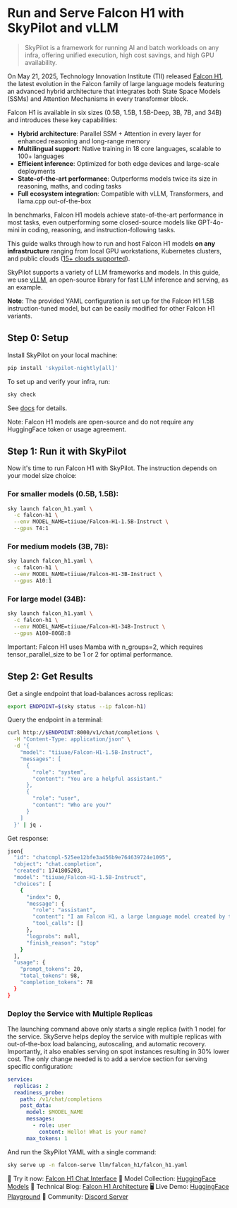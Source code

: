 # Run and Serve Falcon H1 with SkyPilot and vLLM

> SkyPilot is a framework for running AI and batch workloads on any infra, offering unified execution, high cost savings, and high GPU availability.

On May 21, 2025, Technology Innovation Institute (TII) released [Falcon H1](https://falcon-lm.github.io/blog/falcon-h1/), the latest evolution in the Falcon family of large language models featuring an advanced hybrid architecture that integrates both State Space Models (SSMs) and Attention Mechanisms in every transformer block.

Falcon H1 is available in six sizes (0.5B, 1.5B, 1.5B-Deep, 3B, 7B, and 34B) and introduces these key capabilities:
- **Hybrid architecture**: Parallel SSM + Attention in every layer for enhanced reasoning and long-range memory
- **Multilingual support**: Native training in 18 core languages, scalable to 100+ languages
- **Efficient inference**: Optimized for both edge devices and large-scale deployments
- **State-of-the-art performance**: Outperforms models twice its size in reasoning, maths, and coding tasks
- **Full ecosystem integration**: Compatible with vLLM, Transformers, and llama.cpp out-of-the-box

In benchmarks, Falcon H1 models achieve state-of-the-art performance in most tasks, even outperforming some closed-source models like GPT-4o-mini in coding, reasoning, and instruction-following tasks.

This guide walks through how to run and host Falcon H1 models **on any infrastructure** ranging from local GPU workstations, Kubernetes clusters, and public clouds ([15+ clouds supported](https://docs.skypilot.co/en/latest/getting-started/installation.html)).

SkyPilot supports a variety of LLM frameworks and models. In this guide, we use [vLLM](https://github.com/vllm-project/vllm), an open-source library for fast LLM inference and serving, as an example.

**Note**: The provided YAML configuration is set up for the Falcon H1 1.5B instruction-tuned model, but can be easily modified for other Falcon H1 variants.

## Step 0: Setup

Install SkyPilot on your local machine:

```bash
pip install 'skypilot-nightly[all]'
```
To set up and verify your infra, run:
```bash
sky check
```
See [docs](https://docs.skypilot.co/en/latest/getting-started/installation.html) for details.

Note: Falcon H1 models are open-source and do not require any HuggingFace token or usage agreement.
## Step 1: Run it with SkyPilot
Now it's time to run Falcon H1 with SkyPilot. The instruction depends on your model size choice:

### For smaller models (0.5B, 1.5B):
```bash
sky launch falcon_h1.yaml \
  -c falcon-h1 \
  --env MODEL_NAME=tiiuae/Falcon-H1-1.5B-Instruct \
  --gpus T4:1
```
### For medium models (3B, 7B):
```bash
sky launch falcon_h1.yaml \
  -c falcon-h1 \
  --env MODEL_NAME=tiiuae/Falcon-H1-3B-Instruct \
  --gpus A10:1
```

### For large model (34B):
```bash
sky launch falcon_h1.yaml \
  -c falcon-h1 \
  --env MODEL_NAME=tiiuae/Falcon-H1-34B-Instruct \
  --gpus A100-80GB:8
```

Important: Falcon H1 uses Mamba with n_groups=2, which requires tensor_parallel_size to be 1 or 2 for optimal performance.

## Step 2: Get Results
Get a single endpoint that load-balances across replicas:
```bash
export ENDPOINT=$(sky status --ip falcon-h1)
```

Query the endpoint in a terminal:
```bash
curl http://$ENDPOINT:8000/v1/chat/completions \
  -H "Content-Type: application/json" \
  -d '{
    "model": "tiiuae/Falcon-H1-1.5B-Instruct",
    "messages": [
      {
        "role": "system",
        "content": "You are a helpful assistant."
      },
      {
        "role": "user",
        "content": "Who are you?"
      }
    ]
  }' | jq .
  ```

Get response:
```bash
json{
  "id": "chatcmpl-525ee12bfe3a456b9e764639724e1095",
  "object": "chat.completion",
  "created": 1741805203,
  "model": "tiiuae/Falcon-H1-1.5B-Instruct",
  "choices": [
    {
      "index": 0,
      "message": {
        "role": "assistant",
        "content": "I am Falcon H1, a large language model created by the Technology Innovation Institute (TII) in Abu Dhabi. I'm built with a hybrid architecture that combines State Space Models and Attention mechanisms, allowing me to excel at reasoning, coding, and multilingual tasks. I'm designed to be helpful, harmless, and honest in my interactions. How can I assist you today?",
        "tool_calls": []
      },
      "logprobs": null,
      "finish_reason": "stop"
    }
  ],
  "usage": {
    "prompt_tokens": 20,
    "total_tokens": 98,
    "completion_tokens": 78
  }
}
```

### Deploy the Service with Multiple Replicas
The launching command above only starts a single replica (with 1 node) for the service. SkyServe helps deploy the service with multiple replicas with out-of-the-box load balancing, autoscaling, and automatic recovery.
Importantly, it also enables serving on spot instances resulting in 30% lower cost.
The only change needed is to add a service section for serving specific configuration:
```yaml
service:
  replicas: 2
  readiness_probe:
    path: /v1/chat/completions
    post_data:
      model: $MODEL_NAME
      messages:
        - role: user
          content: Hello! What is your name?
      max_tokens: 1
```

And run the SkyPilot YAML with a single command:
```bash
sky serve up -n falcon-serve llm/falcon_h1/falcon_h1.yaml
```


💬 Try it now: [Falcon H1 Chat Interface](https://chat.falconllm.tii.ae/)
🤗 Model Collection: [HuggingFace Models](https://huggingface.co/collections/tiiuae/falcon-h1-6819f2795bc406da60fab8df)
📰 Technical Blog: [Falcon H1 Architecture](https://falcon-lm.github.io/blog/falcon-h1/)
🖥️ Live Demo: [HuggingFace Playground](https://huggingface.co/spaces/tiiuae/Falcon-H1-playground)
💬 Community: [Discord Server](https://discord.gg/trwMYP9PYm)